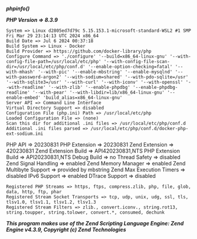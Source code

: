 
_**phpinfo()**_

_**PHP Version => 8.3.9**_

````
System => Linux d2805ed7d79c 5.15.153.1-microsoft-standard-WSL2 #1 SMP Fri Mar 29 23:14:13 UTC 2024 x86_64
Build Date => Jul 6 2024 00:37:18
Build System => Linux - Docker
Build Provider => https://github.com/docker-library/php
Configure Command => './configure' '--build=x86_64-linux-gnu' '--with-config-file-path=/usr/local/etc/php' '--with-config-file-scan-dir=/usr/local/etc/php/conf.d' '--enable-option-checking=fatal' '--with-mhash' '--with-pic' '--enable-mbstring' '--enable-mysqlnd' '--with-password-argon2' '--with-sodium=shared' '--with-pdo-sqlite=/usr' '--with-sqlite3=/usr' '--with-curl' '--with-iconv' '--with-openssl' '--with-readline' '--with-zlib' '--enable-phpdbg' '--enable-phpdbg-readline' '--with-pear' '--with-libdir=lib/x86_64-linux-gnu' '--enable-embed' 'build_alias=x86_64-linux-gnu'
Server API => Command Line Interface
Virtual Directory Support => disabled
Configuration File (php.ini) Path => /usr/local/etc/php
Loaded Configuration File => (none)
Scan this dir for additional .ini files => /usr/local/etc/php/conf.d
Additional .ini files parsed => /usr/local/etc/php/conf.d/docker-php-ext-sodium.ini

````
PHP API => 20230831
PHP Extension => 20230831
Zend Extension => 420230831
Zend Extension Build => API420230831,NTS
PHP Extension Build => API20230831,NTS
Debug Build => no
Thread Safety => disabled
Zend Signal Handling => enabled
Zend Memory Manager => enabled
Zend Multibyte Support => provided by mbstring
Zend Max Execution Timers => disabled
IPv6 Support => enabled
DTrace Support => disabled

```
Registered PHP Streams => https, ftps, compress.zlib, php, file, glob, data, http, ftp, phar
Registered Stream Socket Transports => tcp, udp, unix, udg, ssl, tls, tlsv1.0, tlsv1.1, tlsv1.2, tlsv1.3
Registered Stream Filters => zlib., convert.iconv., string.rot13, string.toupper, string.tolower, convert.*, consumed, dechunk
````
_**This program makes use of the Zend Scripting Language Engine:
Zend Engine v4.3.9, Copyright (c) Zend Technologies**_
